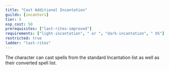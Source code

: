 ```yaml
---
title: "Cast Additional Incantation"
guilds: [incantors]
tier: 5
osp_cost: 50
prerequisites: ["last-rites-improved"]
requirements: ["light-incantation", " or ", "dark-incantation", " OS"]
restricted: true
ladder: "last-rites"
---
```

The character can cast spells from the standard Incantation list as well as their converted spell list.